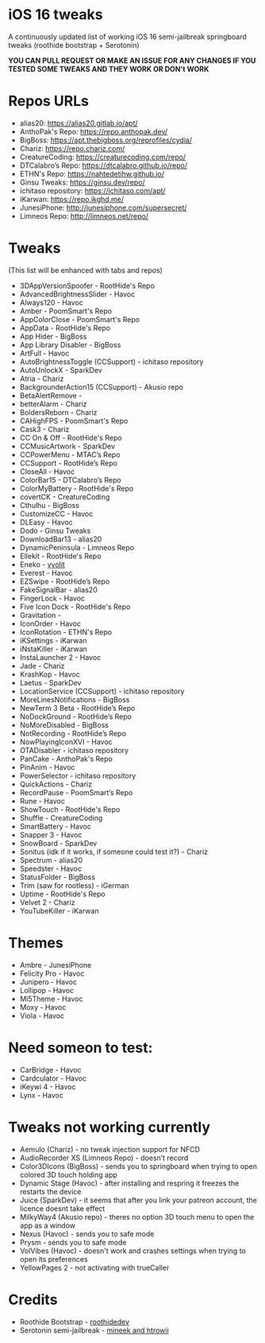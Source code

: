 # iOS 16 tweaks
A continuously updated list of working iOS 16 semi-jailbreak springboard tweaks (roothide bootstrap + Serotonin)

**YOU CAN PULL REQUEST OR MAKE AN ISSUE FOR ANY CHANGES IF YOU TESTED SOME TWEAKS AND THEY WORK OR DON't WORK**
# Repos URLs
- alias20: https://alias20.gitlab.io/apt/
- AnthoPak's Repo: https://repo.anthopak.dev/
- BigBoss: https://apt.thebigboss.org/reprofiles/cydia/
- Chariz: https://repo.chariz.com/
- CreatureCoding: https://creaturecoding.com/repo/
- DTCalabro’s Repo: https://dtcalabro.github.io/repo/
- ETHN's Repo: https://nahtedetihw.github.io/
- Ginsu Tweaks: https://ginsu.dev/repo/
- ichitaso repository: https://ichitaso.com/apt/
- iKarwan: https://repo.ikghd.me/
- JunesiPhone: http://junesiphone.com/supersecret/
- Limneos Repo: http://limneos.net/repo/
# Tweaks
(This list will be enhanced with tabs and repos)
- 3DAppVersionSpoofer - RootHide's Repo
- AdvancedBrightnessSlider - Havoc
- Always120 - Havoc
- Amber - PoomSmart's Repo
- AppColorClose - PoomSmart's Repo
- AppData - RootHide's Repo
- App Hider - BigBoss
- App Library Disabler - BigBoss
- ArtFull - Havoc
- AutoBrightnessToggle (CCSupport) - ichitaso repository
- AutoUnlockX - SparkDev
- Atria - Chariz
- BackgrounderAction15 (CCSupport) - Akusio repo
- BetaAlertRemove -
- betterAlarm - Chariz
- BoldersReborn - Chariz
- CAHighFPS - PoomSmart's Repo
- Cask3 - Chariz
- CC On & Off - RootHide's Repo
- CCMusicArtwork - SparkDev
- CCPowerMenu - MTAC’s Repo
- CCSupport - RootHide’s Repo
- CloseAll - Havoc
- ColorBar15 - DTCalabro’s Repo
- ColorMyBattery - RootHide's Repo
- covertCK - CreatureCoding
- Cthulhu - BigBoss
- CustomizeCC - Havoc
- DLEasy - Havoc
- Dodo - Ginsu Tweaks
- DownloadBar13 - alias20
- DynamicPeninsula - Limneos Repo
- Ellekit - RootHide's Repo
- Eneko - [vyolit](https://github.com/vyolit/Eneko)
- Everest - Havoc
- EZSwipe - RootHide’s Repo
- FakeSignalBar - alias20
- FingerLock - Havoc
- Five Icon Dock - RootHide's Repo
- Gravitation -
- IconOrder - Havoc
- IconRotation - ETHN's Repo
- iKSettings - iKarwan
- iNstaKiller - iKarwan
- InstaLauncher 2 - Havoc
- Jade - Chariz
- KrashKop - Havoc
- Laetus - SparkDev
- LocationService (CCSupport) - ichitaso repository
- MoreLinesNotifications - BigBoss
- NewTerm 3 Beta - RootHide’s Repo
- NoDockGround - RootHide’s Repo
- NoMoreDisabled - BigBoss
- NotRecording - RootHide’s Repo
- NowPlayingIconXVI - Havoc
- OTADisabler - ichitaso repository
- PanCake - AnthoPak's Repo
- PinAnim - Havoc
- PowerSelector - ichitaso repository
- QuickActions - Chariz
- RecordPause - PoomSmart’s Repo
- Rune - Havoc
- ShowTouch - RootHide's Repo
- Shuffle - CreatureCoding
- SmartBattery - Havoc
- Snapper 3 - Havoc
- SnowBoard - SparkDev
- Sonitus (idk if it works, if someone could test it?) - Chariz
- Spectrum - alias20
- Speedster - Havoc
- StatusFolder - BigBoss
- Trim (saw for rootless) - iGerman
- Uptime - RootHide's Repo
- Velvet 2 - Chariz
- YouTubeKiller - iKarwan
# Themes
- Ambre - JunesiPhone
- Felicity Pro - Havoc
- Junipero - Havoc
- Lollipop - Havoc
- Mi5Theme - Havoc
- Moxy - Havoc
- Viola - Havoc
# Need someon to test:
- CarBridge - Havoc
- Cardculator - Havoc
- iKeywi 4 - Havoc
- Lynx - Havoc
# Tweaks not working currently
- Aemulo (Chariz) - no tweak injection support for NFCD
- AudioRecorder XS (Limneos Repo) - doesn’t record
- Color3DIcons (BigBoss) - sends you to springboard when trying to open colored 3D touch holding app
- Dynamic Stage (Havoc) - after installing and respring it freezes the restarts the device
- Juice (SparkDev) - it seems that after you link your patreon account, the licence doesnt take effect
- MilkyWay4 (Akusio repo) - theres no option 3D touch menu to open the app as a window
- Nexus (Havoc) - sends you to safe mode
- Prysm - sends you to safe mode
- VolVibes (Havoc) - doesn't work and crashes settings when trying to open its preferences
- YellowPages 2 - not activating with trueCaller
# Credits
- Roothide Bootstrap - [roothidedev](https://github.com/roothide/Bootstrap)
- Serotonin semi-jailbreak - [mineek and htrowii](https://github.com/mineek/Serotonin)
